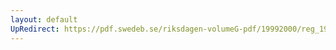 ```yaml
---
layout: default
UpRedirect: https://pdf.swedeb.se/riksdagen-volumeG-pdf/19992000/reg_19992000/reg_19992000_0165.pdf
---
```

